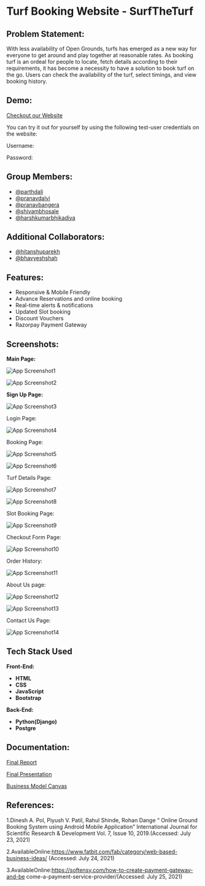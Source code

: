 
# Turf Booking Website - **SurfTheTurf**

## Problem Statement:
With less availability of Open Grounds, turfs has emerged as a new way for
everyone to get around and play together at reasonable rates. As booking turf is
an ordeal for people to locate, fetch details according to their requirements, it
has become a necessity to have a solution to book turf on the go. Users can
check the availability of the turf, select timings, and view booking history.

## Demo:
[Checkout our Website](https://surftheturf.herokuapp.com/)

You can try it out for yourself by using the following test-user credentials on the website:

Username: 

Password: 

## Group Members:
- [@parthdali](https://github.com/parthd06)
- [@pranavdalvi](https://github.com/PRANAVD-10)
- [@pranavbangera](https://github.com/pranavb18)
- [@shivambhosale](https://github.com/ShivamB10)
- [@harshkumarbhikadiya](https://github.com/Harshbhikadiya29)

## Additional Collaborators:
- [@hitanshuparekh](https://github.com/hparekh72)
- [@bhavyeshshah](https://github.com/Bhavyeshshah)

## Features:

- Responsive & Mobile Friendly
- Advance Reservations and online booking
- Real-time alerts & notifications
- Updated Slot booking
- Discount Vouchers
- Razorpay Payment Gateway

## Screenshots:
**Main Page:**

![App Screenshot1](https://github.com/parthd06/SurfTheTurf/blob/main/Extras/Screenshots/ss1.png)

![App Screenshot2](https://github.com/parthd06/SurfTheTurf/blob/main/Extras/Screenshots/ss2.png)

**Sign Up Page:**

![App Screenshot3](https://github.com/parthd06/SurfTheTurf/blob/main/Extras/Screenshots/ss3.png)

Login Page:

![App Screenshot4](https://github.com/parthd06/SurfTheTurf/blob/main/Extras/Screenshots/ss4.png)

Booking Page:

![App Screenshot5](https://github.com/parthd06/SurfTheTurf/blob/main/Extras/Screenshots/ss5.png)

![App Screenshot6](https://github.com/parthd06/SurfTheTurf/blob/main/Extras/Screenshots/ss6.png)

Turf Details Page:

![App Screenshot7](https://github.com/parthd06/SurfTheTurf/blob/main/Extras/Screenshots/ss7.png)

![App Screenshot8](https://github.com/parthd06/SurfTheTurf/blob/main/Extras/Screenshots/ss8.png)

Slot Booking Page:

![App Screenshot9](https://github.com/parthd06/SurfTheTurf/blob/main/Extras/Screenshots/ss9.png)

Checkout Form Page:

![App Screenshot10](https://github.com/parthd06/SurfTheTurf/blob/main/Extras/Screenshots/ss10.png)

Order History:

![App Screenshot11](https://github.com/parthd06/SurfTheTurf/blob/main/Extras/Screenshots/ss11.png)

About Us page:

![App Screenshot12](https://github.com/parthd06/SurfTheTurf/blob/main/Extras/Screenshots/ss12.png)

![App Screenshot13](https://github.com/parthd06/SurfTheTurf/blob/main/Extras/Screenshots/ss13.png)

Contact Us Page:

![App Screenshot14](https://github.com/parthd06/SurfTheTurf/blob/main/Extras/Screenshots/ss14.png)

## Tech Stack Used
**Front-End:**
- **HTML**
- **CSS**
- **JavaScript**
- **Bootstrap**

**Back-End:**
- **Python(Django)**
- **Postgre**

## Documentation:
[Final Report](https://github.com/parthd06/SurfTheTurf/blob/main/Extras/Documentations/SurfTheTurf_FinalReport.docx.pdf)

[Final Presentation](https://github.com/parthd06/SurfTheTurf/blob/main/Extras/Documentations/SurfTheTurf_Final_Presentation.pptx)

[Business Model Canvas](https://github.com/parthd06/SurfTheTurf/blob/main/Extras/Documentations/the-business-model-canvas-1.pdf)

## References:

1.Dinesh A. Pol, Piyush V. Patil, Rahul Shinde, Rohan Dange “ Online Ground
Booking System using Android Mobile Application” International Journal for
Scientific Research & Development Vol. 7, Issue 10, 2019.(Accessed: July 23,
2021)

2.AvailableOnline:https://www.fatbit.com/fab/category/web-based-business-ideas/ (Accessed: July 24, 2021)

3.AvailableOnline:https://softensy.com/how-to-create-payment-gateway-and-be
come-a-payment-service-provider/(Accessed: July 25, 2021)

